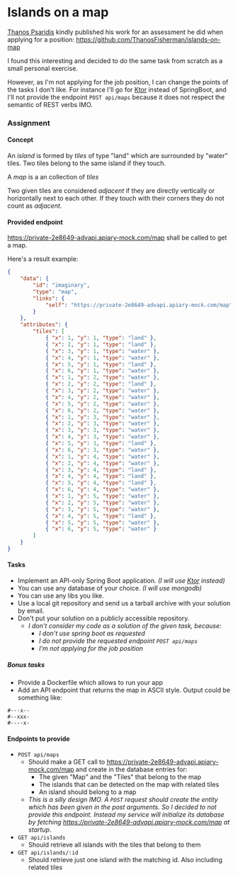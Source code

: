 # Islands on a map
[Thanos Psaridis](https://github.com/ThanosFisherman) kindly published his work for an assessment he did when applying for a position: https://github.com/ThanosFisherman/islands-on-map

I found this interesting and decided to do the same task from scratch as a small personal exercise.

However, as I'm not applying for the job position, I can change the points of the tasks I don't like. For instance I'll go for [Ktor](https://github.com/ktorio/ktor) instead of SpringBoot, and I'll not provide the endpoint `POST api/maps` because it does not respect the semantic of REST verbs IMO.

### Assignment
#### Concept
An *island* is formed by *tiles* of type "land" which are surrounded by "water" tiles. Two tiles belong to the same island if they touch.

A *map* is a an collection of *tiles*

Two given tiles are considered *adjacent* if they are directly vertically or horizontally next to each other. If they touch with their corners they do not count as *adjacent*.  

#### Provided endpoint
https://private-2e8649-advapi.apiary-mock.com/map shall be called to get a map.

Here's a result example:
```json
{
    "data": {
        "id": "imaginary",
        "type": "map",
        "links": {
            "self": "https://private-2e8649-advapi.apiary-mock.com/map"
        }
    },
    "attributes": {
        "tiles": [
            { "x": 1, "y": 1, "type": "land" },
            { "x": 2, "y": 1, "type": "land" },
            { "x": 3, "y": 1, "type": "water" },
            { "x": 4, "y": 1, "type": "water" },
            { "x": 5, "y": 1, "type": "land" },
            { "x": 6, "y": 1, "type": "water" },
            { "x": 1, "y": 2, "type": "water" },
            { "x": 2, "y": 2, "type": "land" },
            { "x": 3, "y": 2, "type": "water" },
            { "x": 4, "y": 2, "type": "water" },
            { "x": 5, "y": 2, "type": "water" },
            { "x": 6, "y": 2, "type": "water" },
            { "x": 1, "y": 3, "type": "water" },
            { "x": 2, "y": 3, "type": "water" },
            { "x": 3, "y": 3, "type": "water" },
            { "x": 4, "y": 3, "type": "water" },
            { "x": 5, "y": 3, "type": "land" },
            { "x": 6, "y": 3, "type": "water" },
            { "x": 1, "y": 4, "type": "water" },
            { "x": 2, "y": 4, "type": "water" },
            { "x": 3, "y": 4, "type": "land" },
            { "x": 4, "y": 4, "type": "land" },
            { "x": 5, "y": 4, "type": "land" },
            { "x": 6, "y": 4, "type": "water" },
            { "x": 1, "y": 5, "type": "water" },
            { "x": 2, "y": 5, "type": "water" },
            { "x": 3, "y": 5, "type": "water" },
            { "x": 4, "y": 5, "type": "land" },
            { "x": 5, "y": 5, "type": "water" },
            { "x": 6, "y": 5, "type": "water" }
        ]
    }
}
```

#### Tasks
* Implement an API-only Spring Boot application. *(I will use [Ktor](https://github.com/ktorio/ktor) instead)*
* You can use any database of your choice. *(I will use mongodb)*
* You can use any libs you like.
* Use a local git repository and send us a tarball archive with your solution by email.
* Don't put your solution on a publicly accessible repository.
	* *I don't consider my code as a solution of the given task, because:*
		* *I don't use spring boot as requested*
		* *I do not provide the requested endpoint `POST api/maps`*
		* *I'm not applying for the job position*
  
##### Bonus tasks
  * Provide a Dockerfile which allows to run your app
  * Add an API endpoint that returns the map in ASCII style. Output could be something like:
  ```
  #---x-- 
  #--xxx- 
  #----x-
  ```

#### Endpoints to provide

* `POST api/maps`
  * Should make a GET call to https://private-2e8649-advapi.apiary-mock.com/map
    and create in the database entries for: 
    * The given "Map" and the "Tiles" that belong to the map 
    * The islands that can be detected on the map with related tiles 
    * An island should belong to a map
  * *This is a silly design IMO. A `POST` request should create the entity which has been given in the post arguments. So I decided to not provide this endpoint. Instead my service will initialize its database by fetching  https://private-2e8649-advapi.apiary-mock.com/map at startup*.
* `GET api/islands`
  * Should retrieve all islands with the tiles that belong to them
* `GET api/islands/:id`
  * Should retrieve just one island with the matching id. Also including related tiles
